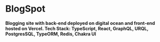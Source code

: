 # BlogSpot
#### Blogging site with back-end deployed on digital ocean and front-end hosted on Vercel. Tech Stack: TypeScript, React, GraphQL, URQL, PostgresSQL, TypeORM, Redis, Chakra UI

